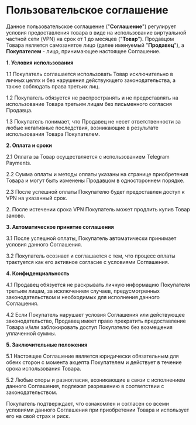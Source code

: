 # Пользовательское соглашение

Данное пользовательское соглашение ("**Соглашение**") регулирует условия предоставления товара в виде  на использование виртуальной частной сети (VPN) на срок от 1 до  месяцев ("**Товар**"). Продавцом Товара является самозанятое лицо (далее именуемый "**Продавец**"), а **Покупателем** - лицо, принимающее настоящее Соглашение.

&#x20;

**1. Условия использования**

1.1 Покупатель соглашается использовать Товар исключительно в личных целях и без нарушения действующего законодательства, а также соблюдать права третьих лиц.&#x20;

1.2 Покупатель обязуется не распространять и не предоставлять  на использование Товара третьим лицам без письменного согласия Продавца.

1.3 Покупатель понимает, что Продавец не несет ответственности за любые негативные последствия, возникающие в результате использования Товара Покупателем.



**2. Оплата и сроки**

2.1 Оплата за Товар осуществляется с использованием Telegram Payments.

2.2 Сумма оплаты и методы оплаты указаны на странице приобретения Товара и могут быть изменены Продавцом в одностороннем порядке.

2.3 После успешной оплаты Покупателю будет предоставлен доступ к  VPN на указанный срок.

2\. После истечении срока  VPN Покупатель может продлить  купив Товар заново.



**3. Автоматическое принятие соглашения**

3.1 После успешной оплаты, Покупатель автоматически принимает условия данного Соглашения.

3.2 Покупатель осознает и соглашается с тем, что процесс оплаты трактуется как его активное согласие с условиями Соглашения.

&#x20;

**4. Конфиденциальность**

4.1 Продавец обязуется не раскрывать личную информацию Покупателя третьим лицам, за исключением случаев, предусмотренных законодательством и необходимых для исполнения данного Соглашения.

4.2 Если Покупатель нарушает условия Соглашения или действующее законодательство, Продавец имеет право прекратить предоставление Товара и/или заблокировать доступ Покупателю без возмещения уплаченной суммы.

&#x20;

**5. Заключительные положения**

5.1 Настоящее Соглашение является юридически обязательным для обеих сторон с момента акцепта Покупателем и действует в течение срока использования Товара.

5.2 Любые споры и разногласия, возникающие в связи с исполнением данного Соглашения, подлежат разрешению в соответствии с законодательством.



&#x20;

Покупатель подтверждает, что ознакомлен и согласен со всеми условиями данного Соглашения при приобретении Товара и использует его на свой страх и риск.
